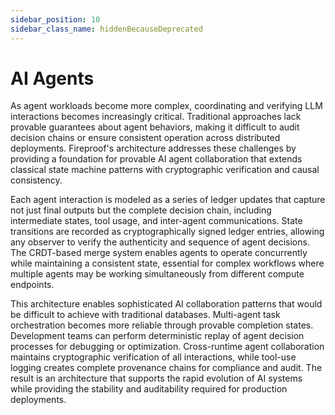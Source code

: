 ```yaml
---
sidebar_position: 10
sidebar_class_name: hiddenBecauseDeprecated
---
```

# AI Agents

As agent workloads become more complex, coordinating and verifying LLM interactions becomes increasingly critical. Traditional approaches lack provable guarantees about agent behaviors, making it difficult to audit decision chains or ensure consistent operation across distributed deployments. Fireproof's architecture addresses these challenges by providing a foundation for provable AI agent collaboration that extends classical state machine patterns with cryptographic verification and causal consistency.

Each agent interaction is modeled as a series of ledger updates that capture not just final outputs but the complete decision chain, including intermediate states, tool usage, and inter-agent communications. State transitions are recorded as cryptographically signed ledger entries, allowing any observer to verify the authenticity and sequence of agent decisions. The CRDT-based merge system enables agents to operate concurrently while maintaining a consistent state, essential for complex workflows where multiple agents may be working simultaneously from different compute endpoints.

This architecture enables sophisticated AI collaboration patterns that would be difficult to achieve with traditional databases. Multi-agent task orchestration becomes more reliable through provable completion states. Development teams can perform deterministic replay of agent decision processes for debugging or optimization. Cross-runtime agent collaboration maintains cryptographic verification of all interactions, while tool-use logging creates complete provenance chains for compliance and audit. The result is an architecture that supports the rapid evolution of AI systems while providing the stability and auditability required for production deployments.
